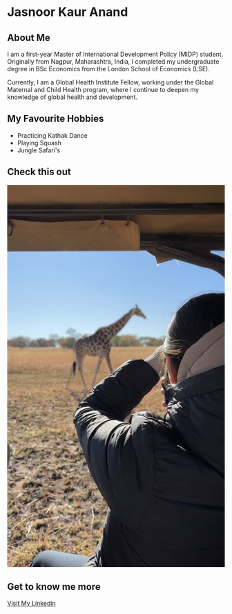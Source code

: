 # Jasnoor Kaur Anand 

## About Me 
I am a first-year Master of International Development Policy (MIDP) student. Originally from Nagpur, Maharashtra, India, I completed my undergraduate degree in BSc Economics from the London School of Economics (LSE).

Currently, I am a Global Health Institute Fellow, working under the Global Maternal and Child Health program, where I continue to deepen my knowledge of global health and development.

## My Favourite Hobbies 
- Practicing Kathak Dance
- Playing Squash
- Jungle Safari's 

## Check this out
![Jungle Safari](https://raw.githubusercontent.com/gui2de/ppol6818-JKA68/mybiojka68/Jungle%20Safari.jpeg)

## Get to know me more 
[Visit My Linkedin](https://www.linkedin.com/in/jasnoor-anand-3766a2209/)
